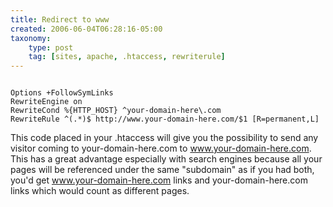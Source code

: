 ```yaml
---
title: Redirect to www
created: 2006-06-04T06:28:16-05:00
taxonomy:
    type: post
    tag: [sites, apache, .htaccess, rewriterule]
---
```


<pre><code class="language-apache line-numbers">
Options +FollowSymLinks
RewriteEngine on
RewriteCond %{HTTP_HOST} ^your-domain-here\.com
RewriteRule ^(.*)$ http://www.your-domain-here.com/$1 [R=permanent,L]
</code></pre>

This code placed in your .htaccess will give you the possibility to send any visitor coming to your-domain-here.com to www.your-domain-here.com. This has a great advantage especially with search engines because all your pages will be referenced under the same "subdomain" as if you had both, you'd get www.your-domain-here.com links and your-domain-here.com links which would count as different pages.
